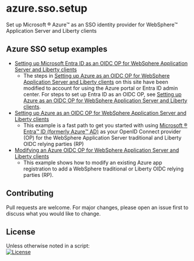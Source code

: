 # azure.sso.setup
Set up Microsoft :registered: Azure:tm: as an SSO identity provider for WebSphere:tm: Application Server and Liberty clients

## Azure SSO setup examples 
- [Setting up Microsoft Entra ID as an OIDC OP for WebSphere Application Server and Liberty clients](entraOidc.md)
  - The steps in [Setting up Azure as an OIDC OP for WebSphere Application Server and Liberty clients](https://github.com/WASdev/azure.sso.setup/blob/main/azureOidc.md) on this site have been modified to account for using the Azure portal or Entra ID admin center.  For steps to set up Entra ID as an OIDC OP, see [Setting up Azure as an OIDC OP for WebSphere Application Server and Liberty clients](https://github.com/WASdev/azure.sso.setup/blob/main/azureOidc.md).
- [Setting up Azure as an OIDC OP for WebSphere Application Server and Liberty clients](azureOidc.md)
  - This example is a fast path to get you started with using [Microsoft :registered: Entra:tm: ID (formerly Azure:tm: AD)](https://azure.microsoft.com/services/active-directory/) as your OpenID Connect provider (OP) for the WebSphere Application Server traditional and Liberty OIDC relying parties (RP)
- [Modifying an Azure OIDC OP for WebSphere Application Server and Liberty clients](azureOidcMod.md)
  - This example shows how to modify an existing Azure app registration to add a WebSphere traditional or Liberty OIDC relying parties (RP).

## Contributing
Pull requests are welcome. For major changes, please open an issue first to discuss what you would like to change.

## License
Unless otherwise noted in a script:<br/>
[![License](https://img.shields.io/badge/License-Apache_2.0-blue.svg)](https://www.apache.org/licenses/LICENSE-2.0)
